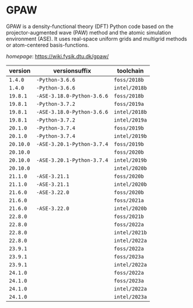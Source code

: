 # GPAW

GPAW is a density-functional theory (DFT) Python code based on the projector-augmented wave (PAW)  method and the atomic simulation environment (ASE). It uses real-space uniform grids and multigrid methods or  atom-centered basis-functions.

*homepage*: <https://wiki.fysik.dtu.dk/gpaw/>

version | versionsuffix | toolchain
--------|---------------|----------
``1.4.0`` | ``-Python-3.6.6`` | ``foss/2018b``
``1.4.0`` | ``-Python-3.6.6`` | ``intel/2018b``
``19.8.1`` | ``-ASE-3.18.0-Python-3.6.6`` | ``foss/2018b``
``19.8.1`` | ``-Python-3.7.2`` | ``foss/2019a``
``19.8.1`` | ``-ASE-3.18.0-Python-3.6.6`` | ``intel/2018b``
``19.8.1`` | ``-Python-3.7.2`` | ``intel/2019a``
``20.1.0`` | ``-Python-3.7.4`` | ``foss/2019b``
``20.1.0`` | ``-Python-3.7.4`` | ``intel/2019b``
``20.10.0`` | ``-ASE-3.20.1-Python-3.7.4`` | ``foss/2019b``
``20.10.0`` |  | ``foss/2020b``
``20.10.0`` | ``-ASE-3.20.1-Python-3.7.4`` | ``intel/2019b``
``20.10.0`` |  | ``intel/2020b``
``21.1.0`` | ``-ASE-3.21.1`` | ``foss/2020b``
``21.1.0`` | ``-ASE-3.21.1`` | ``intel/2020b``
``21.6.0`` | ``-ASE-3.22.0`` | ``foss/2020b``
``21.6.0`` |  | ``foss/2021a``
``21.6.0`` | ``-ASE-3.22.0`` | ``intel/2020b``
``22.8.0`` |  | ``foss/2021b``
``22.8.0`` |  | ``foss/2022a``
``22.8.0`` |  | ``intel/2021b``
``22.8.0`` |  | ``intel/2022a``
``23.9.1`` |  | ``foss/2022a``
``23.9.1`` |  | ``foss/2023a``
``23.9.1`` |  | ``intel/2022a``
``24.1.0`` |  | ``foss/2022a``
``24.1.0`` |  | ``foss/2023a``
``24.1.0`` |  | ``intel/2022a``
``24.1.0`` |  | ``intel/2023a``
